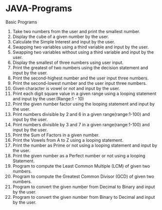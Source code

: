 # JAVA-Programs
Basic Programs
1. Take two numbers from the user and print the smallest number.
2. Display the cube of a given number by the user.
3. Calculate the Simple Interest and input by the user.
4. Swapping two variables using a third variable and input by the user.
5. Swapping two variables without using a third variable and input by the user.
6. Display the smallest of three numbers using user input.
7. Print the greatest of two numbers using the decision statement and input by the user.
8. Print the second-highest number and the user input three numbers.
9. Print the second-lowest number and the user input three numbers.
10. Given character is vowel or not and input by the user.
11. Print each digit square value in a given range using a looping statement and input by the user.(Range:1 - 10)
12. Print the given number factor using the looping statement and input by the user.
13. Print numbers divisible by 2 and 6 in a given range(range:1-100) and input by the user.
14. Print numbers divisible by 3 and 7 in a given range(range:1-100) and input by the user.
15. Print the Sum of Factors in a given number.
16. Print the Vowels from A to Z using a looping statement.
17. Print the number as Prime or not using a looping statement and input by the user.
18. Print the given number as a Perfect number or not using a looping Statement.
19. Program to compute the Least Common Multiple (LCM) of given two numbers.
20. Program to compute the Greatest Common Divisor (GCD) of given two numbers.
21. Program to convert the given number from Decimal to Binary and input by the user.
22.  Program to convert the given number from  Binary to Decimal and input by the user.
